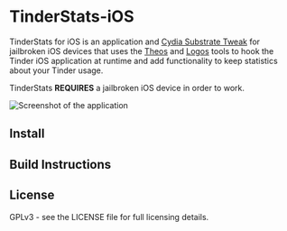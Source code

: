 # TinderStats-iOS
TinderStats for iOS is an application and [Cydia Substrate Tweak](http://iphonedevwiki.net/index.php/Cydia_Substrate) for jailbroken iOS devices that uses the [Theos](http://iphonedevwiki.net/index.php/Theos) and [Logos](http://iphonedevwiki.net/index.php/Logos) tools to hook the Tinder iOS application at runtime and add functionality to keep statistics about your Tinder usage.

TinderStats **REQUIRES** a jailbroken iOS device in order to work.

![Screenshot of the application](https://raw.githubusercontent.com/f41c0r/TinderStats-iOS/master/screenshot.png)

## Install

## Build Instructions

## License

GPLv3 - see the LICENSE file for full licensing details.
